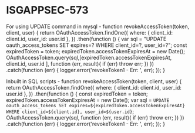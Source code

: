 # ISGAPPSEC-573
For using UPDATE command in mysql -
function revokeAccessToken(token, client, user) {
    return OAuthAccessToken.findOne({
      where: {
        client_id: client.id,
        user_id: user.id
      },
    })
      .then(function () {
        var sql = "UPDATE oauth_access_tokens SET expires=? WHERE client_id=?, user_id=?";
        const expiredToken = token;
        expiredToken.accessTokenExpiresAt = new Date();
        OAuthAccessToken.query(sql,[expiredToken.accessTokenExpiresAt, client.id, user.id ], function (err, result){
          if (err) throw err;
        })
      })
      .catch(function (err) {
        logger.error('revokeToken1 - Err: ', err);
      });
}


Inbuilt in SQL scripts - 
function revokeAccessToken(token, client, user) {
    return OAuthAccessToken.findOne({
      where: {
        client_id: client.id,
        user_id: user.id
      },
    })
      .then(function () {
        const expiredToken = token;
        expiredToken.accessTokenExpiresAt = new Date();
        var sql = `UPDATE oauth_access_tokens SET expires=${expiredToken.accessTokenExpiresAt} WHERE client_id=${client.id}, user_id=${user.id}`;
        OAuthAccessToken.query(sql, function (err, result){
          if (err) throw err;
        })
      })
      .catch(function (err) {
        logger.error('revokeToken1 - Err: ', err);
      });
}
